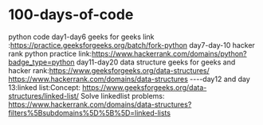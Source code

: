 # 100-days-of-code
python code 
day1-day6 geeks for geeks link :https://practice.geeksforgeeks.org/batch/fork-python
day7-day-10 hacker rank python practice link:https://www.hackerrank.com/domains/python?badge_type=python
day11-day20 data structure geeks for geeks and hacker rank:https://www.geeksforgeeks.org/data-structures/
https://www.hackerrank.com/domains/data-structures
----day12 and day 13:linked list:Concept:
https://www.geeksforgeeks.org/data-structures/linked-list/
Solve linkedlist problems:
https://www.hackerrank.com/domains/data-structures?filters%5Bsubdomains%5D%5B%5D=linked-lists

